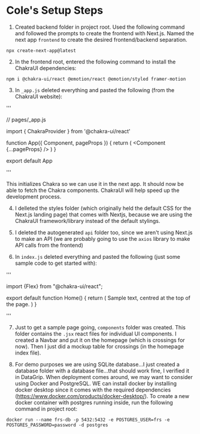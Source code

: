 # Cole's Setup Steps

1. Created backend folder in project root. Used the following command and followed the prompts to create the frontend with Next.js. Named the next app `frontend` to create the desired frontend/backend separation. 

`npx create-next-app@latest`

2. In the frontend root, entered the following command to install the ChakraUI dependencies: 

`npm i @chakra-ui/react @emotion/react @emotion/styled framer-motion`

3. In `_app.js` deleted everything and pasted the following (from the ChakraUI website):

'''

// pages/_app.js

import { ChakraProvider } from '@chakra-ui/react'

function App({ Component, pageProps }) {
  return (
    <ChakraProvider>
      <Component {...pageProps} />
    </ChakraProvider>
  )
}

export default App

'''

This initializes Chakra so we can use it in the next app. It should now be able to fetch the Chakra components. ChakraUI will help speed up the development process.

4. I delleted the styles folder (which originally held the default CSS for the Next.js landing page) that comes with Nextjs, because we are using the ChakraUI framework/library instead of the default stylings.

5. I deleted the autogenerated `api` folder too, since we aren't using Next.js to make an API (we are probably going to use the `axios` library to make API calls from the frontend)

6. In `index.js` deleted everything and pasted the following (just some sample code to get started with):

'''

import {Flex} from "@chakra-ui/react";

export default function Home() {
  return (
    <Flex as="main" flexDir="column" px={20} alignItems="center">
      Sample text, centred at the top of the page.
    </Flex>
  )
}

'''

7. Just to get a sample page going, `components` folder was created. This folder contains the `.jsx` react files for individual UI components. I created a Navbar and put it on the homepage (which is crossings for now). Then I just did a mockup table for crossings (in the homepage index file).

8. For demo purposes we are using SQLite database...I just created a database folder with a database file...that should work fine, I verified it in DataGrip. When deployment comes around, we may want to consider using Docker and PostgreSQL. WE can install docker by installing docker desktop since it comes with the required dependencies (https://www.docker.com/products/docker-desktop/). To create a new docker container with postgres running inside, run the following command in project root:

`docker run --name frs-db -p 5432:5432 -e POSTGRES_USER=frs -e POSTGRES_PASSWORD=password -d postgres`
